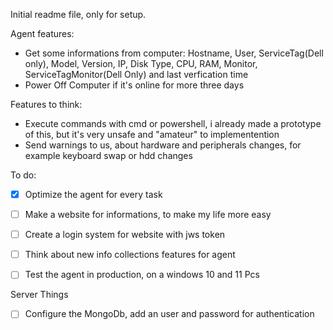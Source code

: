 Initial readme file, only for setup.


Agent features:

- Get some informations from computer: Hostname, User, ServiceTag(Dell only), Model, Version, IP, Disk Type, CPU, RAM, Monitor, ServiceTagMonitor(Dell Only) and last verfication time
- Power Off Computer if it's online for more three days

Features to think:

- Execute commands with cmd or powershell, i already made a prototype of this, but it's very unsafe and "amateur" to implementention
- Send warnings to us, about hardware and peripherals changes, for example keyboard swap or hdd changes

To do:

- [X] Optimize the agent for every task
- [ ] Make a website for informations, to make my life more easy
- [ ] Create a login system for website with jws token
- [ ] Think about new info collections features for agent
- [ ] Test the agent in production, on a windows 10 and 11 Pcs


Server Things

- [ ] Configure the MongoDb, add an user and password for authentication
